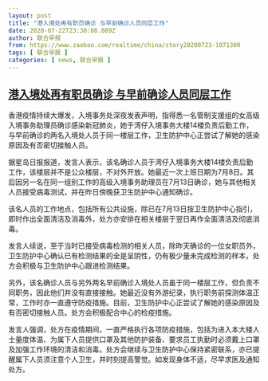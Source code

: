 ```yaml
---
layout: post
title: "港入境处再有职员确诊 与早前确诊人员同层工作"
date: 2020-07-22T23:30:08.089Z
author: 联合早报
from: https://www.zaobao.com/realtime/china/story20200723-1071300
tags: [ 联合早报 ]
categories: [ news, 联合早报 ]
---
```

<!--1595488380000-->
[港入境处再有职员确诊 与早前确诊人员同层工作](https://www.zaobao.com/realtime/china/story20200723-1071300)
------

<div>
<p>香港疫情持续大爆发，入境事务处深夜发表声明，指得悉一名管制支援组的女高级入境事务助理员确诊感染新冠肺炎，她于湾仔入境事务大楼14楼负责后勤工作，与早前确诊的两名入境处人员于同一楼层工作，卫生防护中心正尝试了解她的感染原因及有否密切接触人员。</p><p>据星岛日报报道，发言人表示，该名确诊人员于湾仔入境事务大楼14楼负责后勤工作，该楼层并不是公众楼层，不对外开放。她最近一次上班日期为7月8日。其后因另一名在同一组别工作的高级入境事务助理员在7月13日确诊，她与其他相关人员接受病毒测试，并在昨日傍晚获卫生防护中心通知确诊。</p><p>该名人员的工作地点，包括所有公共设施，除已在7月13日按卫生防护中心指引，即时作出全面清洁及消毒外，处方亦安排在相关楼层于翌日再作全面清洁及彻底消毒。</p><section id="imu"><div id="dfp-ad-imu1-wrapper" class="dfp-tag-wrapper"><div id="dfp-ad-imu1" class="dfp-tag-wrapper"></div></div></section><p>发言人续说，至于当时已接受病毒检测的相关人员，除昨天确诊的一位女职员外，卫生防护中心确认已有检测结果的全是呈阴性，仍有极少量未完成检测的样本，处方会积极与卫生防护中心跟进检测结果。</p><p>另外，该名确诊人员与另外两名早前确诊入境处人员虽于同一楼层工作，但负责不同职务，因此他们并没有直接接触。她最近没有外游纪录，执行职务前探测体温正常，工作时亦一直遵守防疫措施。目前，卫生防护中心正尝试了解她的感染原因及有否密切接触人员。处方会积极配合中心的检疫措施。　</p><p>发言人强调，处方在疫情期间，一直严格执行各项防疫措施，包括为进入本大楼人士量度体温、为属下人员提供口罩及其他防护装备、要求员工执勤时必须戴上口罩及加强工作环境的清洁和消毒。处方会继续与卫生防护中心保持紧密联系，亦已提醒属下人员须注意个人卫生，并时刻提高警觉。如发现身体不适，尽早求医及通知处方。</p><p><br></p><div id="innity-in-post"></div><div id="dfp-ad-midarticlespecial-wrapper" class="dfp-tag-wrapper"><div id="dfp-ad-midarticlespecial" class="dfp-tag-wrapper"></div></div>
</div>
